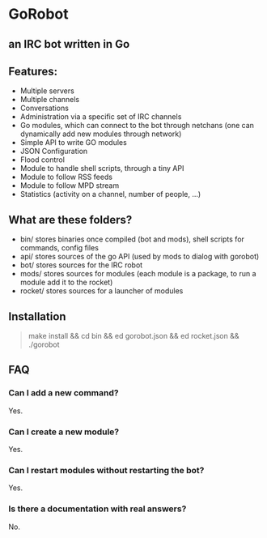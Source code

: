 GoRobot
===

## an IRC bot written in Go

## Features:

  * Multiple servers
  * Multiple channels
  * Conversations
  * Administration via a specific set of IRC channels
  * Go modules, which can connect to the bot through netchans (one can dynamically add new modules through network)
  * Simple API to write GO modules
  * JSON Configuration
  * Flood control
  * Module to handle shell scripts, through a tiny API
  * Module to follow RSS feeds
  * Module to follow MPD stream
  * Statistics (activity on a channel, number of people, ...)

## What are these folders?

  * bin/ stores binaries once compiled (bot and mods), shell scripts for commands, config files
  * api/ stores sources of the go API (used by mods to dialog with gorobot)
  * bot/ stores sources for the IRC robot
  * mods/ stores sources for modules (each module is a package, to run a module add it to the rocket)
  * rocket/ stores sources for a launcher of modules

## Installation

> make install && cd bin && ed gorobot.json && ed rocket.json && ./gorobot

## FAQ

### Can I add a new command?

Yes.

### Can I create a new module?

Yes.

### Can I restart modules without restarting the bot?

Yes.

### Is there a documentation with real answers?

No.
